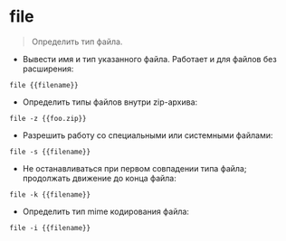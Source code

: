 # file

> Определить тип файла.

- Вывести имя и тип указанного файла. Работает и для файлов без расширения:

`file {{filename}}`

- Определить типы файлов внутри zip-архива:

`file -z {{foo.zip}}`

- Разрешить работу со специальными или системными файлами:

`file -s {{filename}}`

- Не останавливаться при первом совпадении типа файла; продолжать движение до конца файла:

`file -k {{filename}}`

- Определить тип mime кодирования файла:

`file -i {{filename}}`